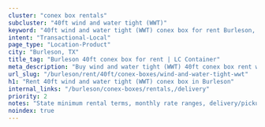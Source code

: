 ```yaml
---
cluster: "conex box rentals"
subcluster: "40ft wind and water tight (WWT)"
keyword: "40ft wind and water tight (WWT) conex box for rent Burleson, TX"
intent: "Transactional-Local"
page_type: "Location-Product"
city: "Burleson, TX"
title_tag: "Burleson 40ft conex box for rent | LC Container"
meta_description: "Buy wind and water tight (WWT) 40ft conex box rent with local delivery in Burleson, TX. LC Container — local Since 2003. Request a fast quote today."
url_slug: "/burleson/rent/40ft/conex-boxes/wind-and-water-tight-wwt"
h1: "Rent 40ft wind and water tight (WWT) conex box in Burleson"
internal_links: "/burleson/conex-boxes/rentals,/delivery"
priority: 2
notes: "State minimum rental terms, monthly rate ranges, delivery/pickup fees, service area."
noindex: true
---
```


<!-- TODO: Add unique city/inventory copy, images, and internal links here. -->
